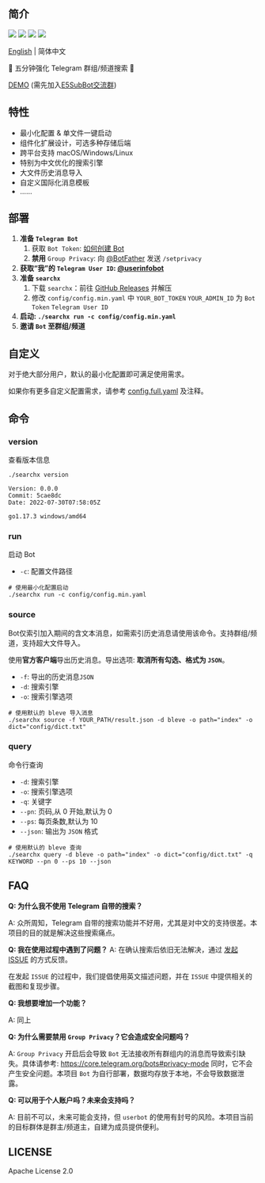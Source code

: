 ## 简介
![](https://img.shields.io/github/go-mod/go-version/iyear/searchx?style=flat-square)
![](https://img.shields.io/github/license/iyear/searchx?style=flat-square)
![](https://img.shields.io/github/v/release/iyear/searchx?color=red&style=flat-square)
![](https://img.shields.io/github/last-commit/iyear/searchx?style=flat-square)

[English](README.md) | 简体中文

🔎 五分钟强化 Telegram 群组/频道搜索 🚀

[DEMO](https://t.me/e5subs_bot) (需先加入[E5SubBot交流群](https://t.me/e5subbot))

## 特性

- 最小化配置 & 单文件一键启动
- 组件化扩展设计，可选多种存储后端
- 跨平台支持 macOS/Windows/Linux
- 特别为中文优化的搜索引擎
- 大文件历史消息导入
- 自定义国际化消息模板
- ……

## 部署

1. **准备 `Telegram Bot`**
    1. 获取 `Bot Token`: [如何创建 Bot](https://core.telegram.org/bots#6-botfather)
    2. **禁用** `Group Privacy`: 向 [@BotFather](https://t.me/BotFather) 发送 `/setprivacy`
2. **获取“我”的 `Telegram User ID`: [@userinfobot](https://t.me/userinfobot)**
3. **准备 `searchx`**
   1. 下载 `searchx`：前往 [GitHub Releases](https://github.com/iyear/searchx/releases) 并解压
   2. 修改 `config/config.min.yaml` 中 `YOUR_BOT_TOKEN` `YOUR_ADMIN_ID` 为 `Bot Token` `Telegram User ID`
4. **启动: `./searchx run -c config/config.min.yaml`**
5. **邀请 `Bot` 至群组/频道**

## 自定义
对于绝大部分用户，默认的最小化配置即可满足使用需求。

如果你有更多自定义配置需求，请参考 [config.full.yaml](config/config.full.yaml) 及注释。

## 命令
### version
查看版本信息

```shell
./searchx version
```

```
Version: 0.0.0
Commit: 5cae8dc
Date: 2022-07-30T07:58:05Z

go1.17.3 windows/amd64
```

### run
启动 Bot

- `-c`: 配置文件路径

```shell
# 使用最小化配置启动
./searchx run -c config/config.min.yaml
```

### source
Bot仅索引加入期间的含文本消息，如需索引历史消息请使用该命令。支持群组/频道，支持超大文件导入。

使用**官方客户端**导出历史消息。导出选项: **取消所有勾选、格式为 `JSON`**。

- `-f`: 导出的历史消息`JSON`
- `-d`: 搜索引擎
- `-o`: 搜索引擎选项

```shell
# 使用默认的 bleve 导入消息
./searchx source -f YOUR_PATH/result.json -d bleve -o path="index" -o dict="config/dict.txt"
```

### query
命令行查询

- `-d`: 搜索引擎
- `-o`: 搜索引擎选项
- `-q`: 关键字
- `--pn`: 页码,从 0 开始,默认为 0
- `--ps`: 每页条数,默认为 10
- `--json`: 输出为 `JSON` 格式

```shell
# 使用默认的 bleve 查询
./searchx query -d bleve -o path="index" -o dict="config/dict.txt" -q KEYWORD --pn 0 --ps 10 --json
```

## FAQ
**Q: 为什么我不使用 Telegram 自带的搜索？**

A: 众所周知，Telegram 自带的搜索功能并不好用，尤其是对中文的支持很差。本项目的目的就是解决这些搜索痛点。

**Q: 我在使用过程中遇到了问题？**
A: 在确认搜索后依旧无法解决，通过 [发起 ISSUE](https://github.com/iyear/searchx/issues/new) 的方式反馈。

在发起 `ISSUE` 的过程中，我们提倡使用英文描述问题，并在 `ISSUE` 中提供相关的截图和复现步骤。

**Q: 我想要增加一个功能？**

A: 同上

**Q: 为什么需要禁用 `Group Privacy`？它会造成安全问题吗？**

A: `Group Privacy` 开启后会导致 `Bot` 无法接收所有群组内的消息而导致索引缺失。具体请参考: https://core.telegram.org/bots#privacy-mode
同时，它不会产生安全问题。本项目 `Bot` 为自行部署，数据均存放于本地，不会导致数据泄露。

**Q: 可以用于个人账户吗？未来会支持吗？**

A: 目前不可以，未来可能会支持，但 `userbot` 的使用有封号的风险。本项目当前的目标群体是群主/频道主，自建为成员提供便利。

## LICENSE
Apache License 2.0
